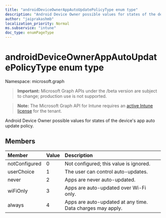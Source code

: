 ```yaml
---
title: "androidDeviceOwnerAppAutoUpdatePolicyType enum type"
description: "Android Device Owner possible values for states of the device's app auto update policy."
author: "jaiprakashmb"
localization_priority: Normal
ms.subservice: "intune"
doc_type: enumPageType
---
```


# androidDeviceOwnerAppAutoUpdatePolicyType enum type

Namespace: microsoft.graph
> **Important:** Microsoft Graph APIs under the /beta version are subject to change; production use is not supported.

> **Note:** The Microsoft Graph API for Intune requires an [active Intune license](https://go.microsoft.com/fwlink/?linkid=839381) for the tenant.


Android Device Owner possible values for states of the device's app auto update policy.

## Members
|Member|Value|Description|
|:---|:---|:---|
|notConfigured|0|Not configured; this value is ignored.|
|userChoice|1|The user can control auto-updates.|
|never|2|Apps are never auto-updated.|
|wiFiOnly|3|Apps are auto-updated over Wi-Fi only.|
|always|4|Apps are auto-updated at any time. Data charges may apply.|
